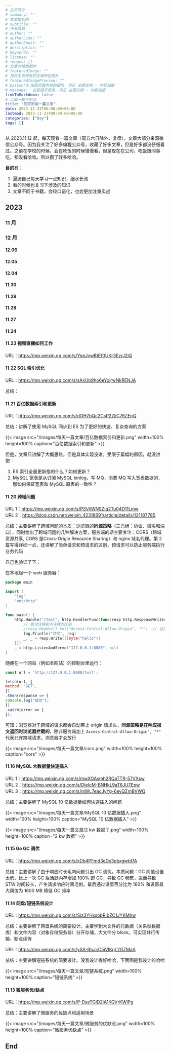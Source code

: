 ```yaml
---
# 主页简介
# summary: ""
# 文章副标题
# subtitle: ""
# 作者信息
# author: ""
# authorLink: ""
# authorEmail: ""
# description: ""
# keywords: ""
# license: ""
# images: []
# 文章的特色图片
# featuredImage: ""
# 用在主页预览的文章特色图片
# featuredImagePreview: ""
# password:加密页面内容的密码，详见 主题文档 - 内容加密
# message:  加密提示信息，详见 主题文档 - 内容加密
linkToMarkdown: false
# 上面一般不用动
title: "每天阅读一篇文章"
date: 2023-11-23T00:00:00+08:00
lastmod: 2023-11-23T00:00:00+08:00
categories: ["Day"]
tags: []
---
```


从 2023.11.12 起，每天观看一篇文章（周五六日除外，复盘），文章大部分来源微信公众号。因为我关注了好多编程公众号，收藏了好多文章，但是好多都没仔细看过。之前在学校的时候，会在吃饭的时候慢慢看，但是现在在公司，吃饭跟同事吃，都没看哈哈。所以攒了好多哈哈。

**目的**有：

1. 逼迫自己每天学习一点知识，细水长流    
2. 看的时候也复习下涉及的知识  
3. 文章不同于书籍，会较口语化，也会更加注重实战

## 2023

### 11 月

### 12 月

#### 12.06

#### 12.05

#### 12.04

#### 11.30

#### 11.29

#### 11.28

#### 11.27

#### 11.24

#### 11.23 视频直播如何工作

URL：<a href="https://mp.weixin.qq.com/s/YqeJvwBtEf0UKr3EzrJ2iQ" target="_blank">https://mp.weixin.qq.com/s/YqeJvwBtEf0UKr3EzrJ2iQ</a>    


#### 11.22 SQL 索引优化

URL：<a href="https://mp.weixin.qq.com/s/sAxUb9ho6eYxjrwNkRENJA" target="_blank">https://mp.weixin.qq.com/s/sAxUb9ho6eYxjrwNkRENJA</a>    

总结：

#### 11.21 百亿数据索引和更新

URL：<a href="https://mp.weixin.qq.com/s/dOH7bQc2CsP2ZjiC76ZEpQ" target="_blank">https://mp.weixin.qq.com/s/dOH7bQc2CsP2ZjiC76ZEpQ</a>    

总结：讲解了使用 MySQL 同步到 ES 为了更好的快速、复杂查询的方案

{{< image src="/images/每天一篇文章/百亿数据索引和更新.png" width=100% height=100% caption="百亿数据索引和更新" >}}

但是，文章只讲解了大概思路，但是具体实现没讲，受限于篇幅的原因，就没讲把：

1. ES 索引全量更新指的什么？如何更新？  
2. MySQL 宽表是从订阅 MySQL binlog，写 MQ，消费 MQ 写入宽表数据的，那如何保证宽表和 MySQL 原表的一致性？

#### 11.20 跨域问题

URL 1：<a href="https://mp.weixin.qq.com/s/PSViiWNSZiq2Tu04D11Lmw" target="_blank">https://mp.weixin.qq.com/s/PSViiWNSZiq2Tu04D11Lmw</a>    
URL 2：<a href="https://blog.csdn.net/weixin_42318691/article/details/121187785" target="_blank">https://blog.csdn.net/weixin_42318691/article/details/121187785</a>    

总结：主要讲解了跨域问题的本质：浏览器的**同源策略**（三元组：协议、域名和端口），同时给出了跨域问题的几种解决方案，服务端的话主要关注：CORS（跨域资源共享, CORS 是Cross-Origin Resource Sharing）和 nginx 域名代理。第 2 篇写得详细一点，还讲解了简单请求和预请求的区别，预请求可以防止服务端执行业务代码

自己也验证了下：

在本地起一个 web 服务器：

```go
package main

import (
	"log"
	"net/http"
)

func main() {
	http.Handle("/test", http.HandlerFunc(func(resp http.ResponseWriter, req *http.Request) {
		// 尝试注释和不注释的区别
        //resp.Header().Set("Access-Control-Allow-Origin", "*")  // 这是允许访问所有域
		log.Println("访问", req)
		_, _ = resp.Write([]byte("hello"))
	}))
	_ = http.ListenAndServe("127.0.0.1:8080", nil)
}
```

随便在一个网站（例如本网站）的控制台里运行：

```js
const url = 'http://127.0.0.1:8080/test'; 

fetch(url, {
method: 'GET',
})
.then(response => {
console.log("成功"); 
})
.catch(error => {
});
```

可知：浏览器对于跨域的请求都会自动带上 origin 请求头，**同源策略是在响应报文返回时浏览器拦截的**，除非服务端加上 `Access-Control-Allow-Origin", "*"` 代表允许跨域请求，浏览器才会放行

{{< image src="/images/每天一篇文章/cors.png" width=100% height=100% caption="cors" >}}

#### 11.16 MySQL 大数据量快速插入

URL 1：<a href="https://mp.weixin.qq.com/s/mwXOAsmh2RQaTTR-57VXsw" target="_blank">https://mp.weixin.qq.com/s/mwXOAsmh2RQaTTR-57VXsw</a>  
URL 2：<a href="https://mp.weixin.qq.com/s/DieIcM-BNHkL9aT6JU7Epw" target="_blank">https://mp.weixin.qq.com/s/DieIcM-BNHkL9aT6JU7Epw</a>   
URL 3：<a href="https://mp.weixin.qq.com/s/mWL7eacJyYg-6evQZmBVWQ" target="_blank">https://mp.weixin.qq.com/s/mWL7eacJyYg-6evQZmBVWQ</a>    

总结：主要讲解了 MySQL 10 亿数据量如何快速插入的问题

{{< image src="/images/每天一篇文章/MySQL 10 亿数据插入.png" width=100% height=100% caption="MySQL 10 亿数据插入" >}}

{{< image src="/images/每天一篇文章/2 kw 数据？.png" width=100% height=100% caption="2 kw 数据" >}}

#### 11.15 Go GC 调优

URL：<a href="https://mp.weixin.qq.com/s/xDb4PFmd3eDx3pbxgwtd7A" target="_blank">https://mp.weixin.qq.com/s/xDb4PFmd3eDx3pbxgwtd7A</a>

总结：主要讲解了由于响应时长毛刺问题引出 GC 调优。本质问题：GC 阈值设置太低，比上一次 GC 后活跃内存增加 100% 即 GC，导致 GC 频繁，进而导致 STW 时间较长，产生请求响应时间毛刺。最后通过设置百分比为 160% 和设置最大阈值为 1600 MB 降低 GC 频率

#### 11.14 网盘/短链系统设计

URL：<a href="https://mp.weixin.qq.com/s/Siz3YHxsobRIbZC1JYKMhw" target="_blank">https://mp.weixin.qq.com/s/Siz3YHxsobRIbZC1JYKMhw</a>

总结：主要讲解了网盘系统的简要设计。主要学到大文件的元数据（关系型数据库）和文件内容（对象存储服务器）分开存储，大文件分 block，可实现并行传输、断点续传

URL：<a href="https://mp.weixin.qq.com/s/ySA-RbJcC5iVIKqL2GZMaA" target="_blank">https://mp.weixin.qq.com/s/ySA-RbJcC5iVIKqL2GZMaA</a>

总结：主要讲解短链系统的简要设计。没我设计得好哈哈，下面图是我设计的哈哈

{{< image src="/images/每天一篇文章/短链系统.png" width=100% height=100% caption="短链系统" >}}

#### 11.13 微服务优/缺点

URL：<a href="https://mp.weixin.qq.com/s/P-DseTGlD2IA1KQVrKWlPg" target="_blank">https://mp.weixin.qq.com/s/P-DseTGlD2IA1KQVrKWlPg</a>

总结：主要讲解了微服务的优缺点和适用场景

{{< image src="/images/每天一篇文章/微服务的优缺点.png" width=100% height=100% caption="微服务优缺点" >}}

## End
